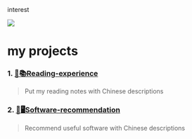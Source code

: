 <div>interest</div>

![](https://media.tenor.com/bhVEt__Nyu8AAAAM/vibe.gif)

# my projects
### 1. [📝📚Reading-experience](https://github.com/ddk070/Reading-experience)
> Put my reading notes with Chinese descriptions

### 2. [📱🖥️Software-recommendation](https://github.com/ddk070/Software-recommendation)
> Recommend useful software with Chinese descriptions

<!-- ### 2. [🍀DYU webside](https://github.com/ddk070/webside)
> Making my school website for announcements
>  (but not finished yet) -->
